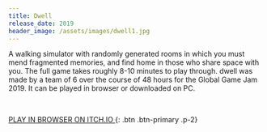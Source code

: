 ```yaml
---
title: Dwell
release_date: 2019
header_image: /assets/images/dwell1.jpg
---
```


A walking simulator with randomly generated rooms in which you must mend fragmented memories, and find home in those who share space with you. The full game takes roughly 8-10 minutes to play through. dwell was made by a team of 6 over the course of 48 hours for the Global Game Jam 2019. It can be played in browser or downloaded on PC. 

<br>

[PLAY IN BROWSER ON ITCH.IO ](http://www.google.com){: .btn .btn-primary .p-2}